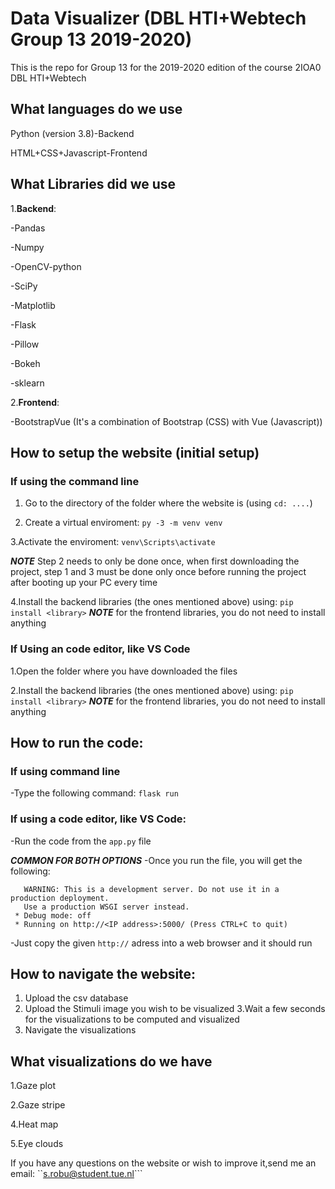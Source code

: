 # Data Visualizer (DBL HTI+Webtech Group 13 2019-2020)

This is the repo for Group 13 for the 2019-2020 edition of the course 2IOA0 DBL HTI+Webtech

## What languages do we use

Python (version 3.8)-Backend

HTML+CSS+Javascript-Frontend

## What Libraries did we use

1.**Backend**:

-Pandas

-Numpy

-OpenCV-python

-SciPy

-Matplotlib

-Flask

-Pillow

-Bokeh

-sklearn



2.**Frontend**:

-BootstrapVue (It's a combination of Bootstrap (CSS) with Vue (Javascript))

## How to setup the website (initial setup)

### If using the command line
1. Go to the directory of the folder where the website is (using ```cd: ....```)

2. Create a virtual enviroment: 
```py -3 -m venv venv```

3.Activate the enviroment:
```venv\Scripts\activate```

***NOTE*** Step 2 needs to only be done once, when first downloading the project, step 1 and 3 must be done only once before running the project after booting up your PC every time

4.Install the backend libraries (the ones mentioned above) using:
```pip install <library>```
***NOTE*** for the frontend libraries, you do not need to install anything

### If Using an code editor, like VS Code
1.Open the folder where you have downloaded the files

2.Install the backend libraries (the ones mentioned above) using:
```pip install <library>```
***NOTE*** for the frontend libraries, you do not need to install anything

## How to run the code:

### If using command line
-Type the following command:
```flask run```

### If using a code editor, like VS Code:
-Run the code from the ```app.py``` file

***COMMON FOR BOTH OPTIONS***
-Once you run the file, you will get the following:
``` * Environment: production
   WARNING: This is a development server. Do not use it in a production deployment.
   Use a production WSGI server instead.
 * Debug mode: off
 * Running on http://<IP address>:5000/ (Press CTRL+C to quit)
 ```
 -Just copy the given ``http://`` adress into a web browser and it should run

## How to navigate the website:
1. Upload the csv database
2. Upload the Stimuli image you wish to be visualized
3.Wait a few seconds for the visualizations to be computed and visualized
4. Navigate the visualizations

## What visualizations do we have
1.Gaze plot

2.Gaze stripe

4.Heat map

5.Eye clouds

If you have any questions on the website or wish to improve it,send me an email: ``s.robu@student.tue.nl```

